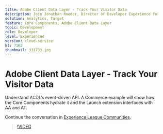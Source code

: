 ```yaml
---
title: Adobe Client Data Layer - Track Your Visitor Data
description: Join Jonathan Roeder, Director of Developer Experience for Experience Cloud, to hear about the latest developer updates across Adobe Experience Cloud.
solution: Analytics, Target
feature: Core Components, Adobe Client Data Layer
topic: Development
role: Developer
level: Experienced
version: cloud-service
kt: 7162
thumbnail: 331733.jpg
---
```


# Adobe Client Data Layer - Track Your Visitor Data 

Understand ACDL’s event-driven API. A Commerce example will show how the Core Components hydrate it and the Launch extension interfaces with AA and AT.

Continue the conversation in [Experience League Communities](http://adobe.ly/36Yd3v6).

>[!VIDEO](https://video.tv.adobe.com/v/331733/?quality=12&learn=on&hidetitle=true)